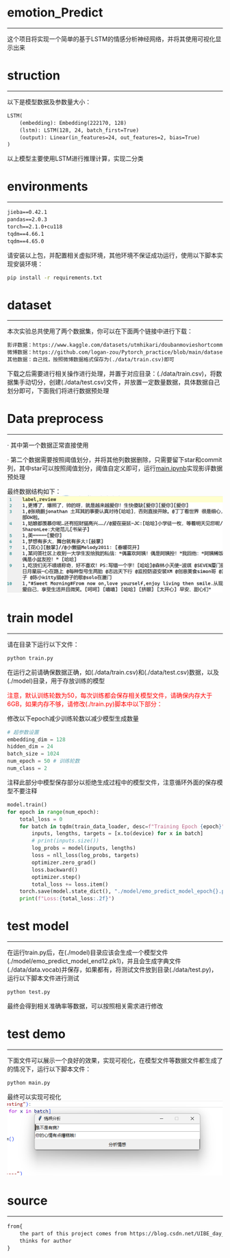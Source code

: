 # emotion_Predict
---
这个项目将实现一个简单的基于LSTM的情感分析神经网络，并将其使用可视化显示出来

# struction
---
以下是模型数据及参数量大小：
```txt
LSTM(
    (embedding): Embedding(222170, 128)
    (lstm): LSTM(128, 24, batch_first=True)
    (output): Linear(in_features=24, out_features=2, bias=True)
)
```
以上模型主要使用LSTM进行推理计算，实现二分类

# environments
---
```txt
jieba==0.42.1
pandas==2.0.3
torch==2.1.0+cu118
tqdm==4.66.1
tqdm==4.65.0
```
请安装以上包，并配置相关虚拟环境，其他环境不保证成功运行，使用以下脚本实现安装环境：
```cmd
pip install -r requirements.txt
```

# dataset
---
本次实验总共使用了两个数据集，你可以在下面两个链接中进行下载：
```HTML
影评数据：https://www.kaggle.com/datasets/utmhikari/doubanmovieshortcomments
微博数据：https://github.com/logan-zou/Pytorch_practice/blob/main/dataset/weibo_senti_100k.csv
其他数据：自己找，按照微博数据格式保存为(./data/train.csv)即可
```
下载之后需要进行相关操作进行处理，并置于对应目录：(./data/train.csv)，将数据集手动切分，创建(./data/test.csv)文件，并放置一定数量数据，具体数据自己划分即可，下面我们将进行数据预处理

# Data preprocess
---
· 其中第一个数据正常直接使用

· 第二个数据需要按照阈值划分，并将其他列数据删除，只需要留下star和commit列，其中star可以按照阈值划分，阈值自定义即可，运行[main.ipynb](./main.ipynb)实现影评数据预处理

最终数据结构如下：
![data](./data.png)

# train model
---
请在目录下运行以下文件：
```cmd
python train.py
```
在运行之前请确保数据正确，如(./data/train.csv)和(./data/test.csv)数据，以及(./model)目录，用于存放训练的模型

<font color=Red>注意，默认训练轮数为50，每次训练都会保存相关模型文件，请确保内存大于6GB，如果内存不够，请修改(./train.py)脚本中以下部分：</font>

修改以下epoch减少训练轮数以减少模型生成数量
```python
# 超参数设置
embedding_dim = 128
hidden_dim = 24
batch_size = 1024
num_epoch = 50 # 训练轮数
num_class = 2
```
注释此部分中模型保存部分以拒绝生成过程中的模型文件，注意循环外面的保存模型不要注释
```python
model.train()
for epoch in range(num_epoch):
    total_loss = 0
    for batch in tqdm(train_data_loader, desc=f"Training Epoch {epoch}"):
        inputs, lengths, targets = [x.to(device) for x in batch]
        # print(inputs.size()) 
        log_probs = model(inputs, lengths)
        loss = nll_loss(log_probs, targets)
        optimizer.zero_grad()
        loss.backward()
        optimizer.step()
        total_loss += loss.item()
    torch.save(model.state_dict(), "./model/emo_predict_model_epoch{}.pkl".format(epoch)) # 保存每次的模型
    print(f"Loss:{total_loss:.2f}")
```

# test model
---
在运行train.py后，在(./model)目录应该会生成一个模型文件(./model/emo_predict_model_end12.pk1)，并且会生成字典文件(./data/data.vocab)并保存，如果都有，将测试文件放到目录(./data/test.py)，运行以下脚本文件进行测试
```cmd
python test.py
```
最终会得到相关准确率等数据，可以按照相关需求进行修改

# test demo
---
下面文件可以展示一个良好的效果，实现可视化，在模型文件等数据文件都生成了的情况下，运行以下脚本文件：
```cmd
python main.py
```
最终可以实现可视化
![demo](./result.png)

# source
---
```txt
from{
    the part of this project comes from https://blog.csdn.net/UIBE_day_day_up/article/details/127973787
    thinks for author
}
```


